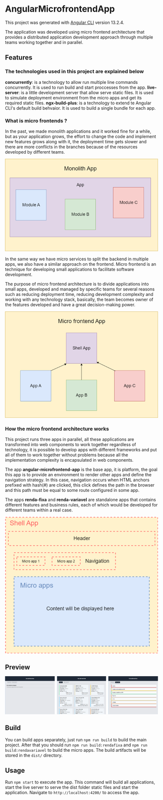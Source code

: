 # AngularMicrofrontendApp

This project was generated with [Angular CLI](https://github.com/angular/angular-cli) version 13.2.4.

The application was developed using micro frontend architecture that provides a distributed application development approach through multiple teams working together and in parallel.

## Features

### The technologies used in this project are explained below

**concurrently**: is a technology to allow run multiple line commands concurrently. It is used to run build and start proccesses from the app.
**live-server**: is a little development server that allow serve static files. It is used to simulate deployment environment from the micro apps and get its required static files.
**ngx-build-plus**: is a technology to extend te Angular CLI's default build behvaior. It is used to build a single bundle for each app.

### What is micro frontends ?

In the past, we made monolith applications and it worked fine for a while, but as your application grows, the effort to change the code and implement new features grows along with it, the deployment time gets slower and there are more conflicts in the branches because of the resources developed by different teams.

![Monolith architecture](preview/monolith.png)

In the same way we have micro services to split the backend in multiple apps, we also have a similar approach on the frontend. Micro frontend is an technique for developing small applications to facilitate software development.

The purpose of micro frontend architecture is to divide applications into small apps, developed and managed by specific teams for several reasons such as reducing deployment time, reducing development complexity and working with any technology stack, basically, the team becomes owner of the features developed and have a great decision-making power.

![Micro frontend architecture](preview/microfrontend.png)

### How the micro frontend architecture works

This project runs three apps in parallel, all these applications are transformed into web components to work together regardless of technology, it is possible to develop apps with different frameworks and put all of them to work together without problems because all the implementation complexity is encapsulated in web components.

The app **angular-microfrontend-app** is the base app, it is platform, the goal this app is to provide an environment to render other apps and define the navigation strategy. In this case, navigation occurs when HTML anchors prefixed with hash(#) are clicked, this click defines the path in the browser and this path must be equal to some route configured in some app.

The apps **renda-fixa** and **renda-variavel** are standalone apps that contains different features and business rules, each of which would be developed for different teams within a real case.

![App architecture](preview/architecture.png)

## Preview

![Preview](preview/preview.png)

## Build

You can build apps separately, just run `npm run build` to build the main project. After that you should run `npm run build:rendafixa` and `npm run build:rendavariavel` to build the micro apps. The build artifacts will be stored in the `dist/` directory.

## Usage

Run `npm start` to execute the app. This command will build all applications, start the live server to serve the dist folder static files and start the application. Navigate to `http://localhost:4200/` to access the app.
